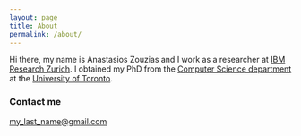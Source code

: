 ```yaml
---
layout: page
title: About
permalink: /about/
---
```


Hi there, my name is Anastasios Zouzias and I work as a researcher at [IBM Research Zurich](http://www.zurich.ibm.com/). I obtained my PhD from the [Computer Science department](http://web.cs.toronto.edu/) at the [University of Toronto](http://www.utoronto.ca/).

### Contact me

[my_last_name@gmail.com](mailto:my_last_name@gmail.com)
